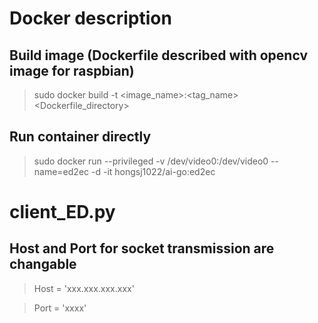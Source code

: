 
# Docker description

## Build image (Dockerfile described with opencv image for raspbian)
>  sudo docker build -t <image_name>:<tag_name> <Dockerfile_directory>

## Run container directly
>  sudo docker run --privileged -v /dev/video0:/dev/video0 --name=ed2ec -d -it hongsj1022/ai-go:ed2ec

# client_ED.py

## Host and Port for socket transmission are changable
>  Host = 'xxx.xxx.xxx.xxx'

>  Port = 'xxxx'
